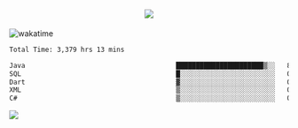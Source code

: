 <h1 align="center">
  <img src="https://readme-typing-svg.herokuapp.com/?font=Righteous&size=35&center=true&vCenter=true&width=500&height=70&duration=4000&lines=Hi!+%F0%9F%91%8B+I%27m+Ali%20Osman!;" />
</h1>


![wakatime](https://wakatime.com/share/@aliosmanoktar/3a8ffe71-6da4-4964-913b-2f09afbe53bf.svg?cache=none)
<!--START_SECTION:waka-->

```txt
Total Time: 3,379 hrs 13 mins

Java                                      ██████████████████████▒░░   89.15 %
SQL                                       █░░░░░░░░░░░░░░░░░░░░░░░░   04.01 %
Dart                                      ▓░░░░░░░░░░░░░░░░░░░░░░░░   02.06 %
XML                                       ▒░░░░░░░░░░░░░░░░░░░░░░░░   00.94 %
C#                                        ▒░░░░░░░░░░░░░░░░░░░░░░░░   00.67 %
```

<!--END_SECTION:waka-->

<img src="https://profile-counter.glitch.me/aliosmanoktar/count.svg" />

